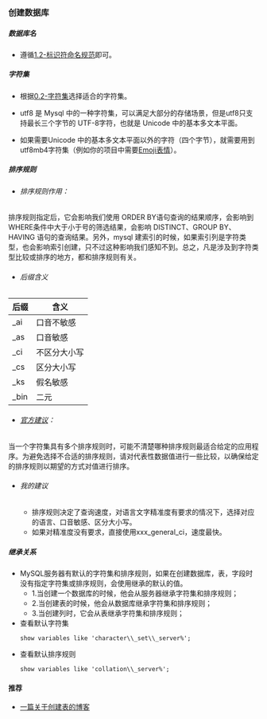 ### 创建数据库

##### 数据库名
- 遵循[1.2-标识符命名规范](Lession1/1.2-标识符命名规范.md)即可。

##### 字符集
- 根据[0.2-字符集](Lession0/0.2-字符集.md)选择适合的字符集。

- utf8 是 Mysql 中的一种字符集，可以满足大部分的存储场景，但是utf8只支持最长三个字节的 UTF-8字符，也就是 Unicode 中的基本多文本平面。

- 如果需要Unicode 中的基本多文本平面以外的字符（四个字节），就需要用到utf8mb4字符集（例如你的项目中需要[Emoji表情](https://en.wikipedia.org/wiki/Emoji)）。

##### 排序规则
- ###### 排序规则作用：
排序规则指定后，它会影响我们使用 ORDER BY语句查询的结果顺序，会影响到 WHERE条件中大于小于号的筛选结果，会影响 DISTINCT、GROUP BY、HAVING 语句的查询结果。另外，mysql 建索引的时候，如果索引列是字符类型，也会影响索引创建，只不过这种影响我们感知不到。总之，凡是涉及到字符类型比较或排序的地方，都和排序规则有关。


- ###### 后缀含义
| 后缀 | 含义 |
|------|------|
| _ai	| 口音不敏感|
| _as	| 口音敏感|
| _ci	| 不区分大小写|
| _cs	| 区分大小写|
| _ks	| 假名敏感|
| _bin|二元|


- ###### [官方建议](https://dev.mysql.com/doc/refman/8.0/en/charset-mysql.html)：
当一个字符集具有多个排序规则时，可能不清楚哪种排序规则最适合给定的应用程序。为避免选择不合适的排序规则，请对代表性数据值进行一些比较，以确保给定的排序规则以期望的方式对值进行排序。
- ###### 我的建议
  - 排序规则决定了查询速度，对语言文字精准度有要求的情况下，选择对应的语言、口音敏感、区分大小写。
  - 如果对精准度没有要求，直接使用xxx_general_ci，速度最快。


##### 继承关系
- MySQL服务器有默认的字符集和排序规则，如果在创建数据库，表，字段时没有指定字符集或排序规则，会使用继承的默认的值。
  - 1.当创建一个数据库的时候，他会从服务器继承字符集和排序规则；
  - 2.当创建表的时候，他会从数据库继承字符集和排序规则；
  - 3.当创建列时，它会从表继承字符集和排序规则；
- 查看默认字符集
    ```
    show variables like 'character\\_set\\_server%';
    ```
- 查看默认排序规则
    ```
    show variables like 'collation\\_server%';
    ```
#### 推荐
- [一篇关于创建表的博客](https://www.cnblogs.com/kerrycode/p/11170266.html)
